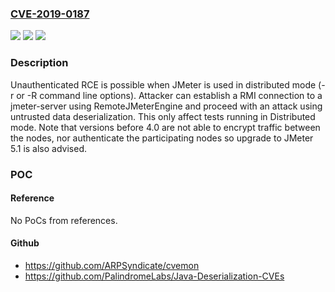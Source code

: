 ### [CVE-2019-0187](https://cve.mitre.org/cgi-bin/cvename.cgi?name=CVE-2019-0187)
![](https://img.shields.io/static/v1?label=Product&message=Apache%20JMeter&color=blue)
![](https://img.shields.io/static/v1?label=Version&message=Apache%20JMeter%204.0%20to%205.0%20&color=brightgreen)
![](https://img.shields.io/static/v1?label=Vulnerability&message=Unauthenticated%20RCE&color=brightgreen)

### Description

Unauthenticated RCE is possible when JMeter is used in distributed mode (-r or -R command line options). Attacker can establish a RMI connection to a jmeter-server using RemoteJMeterEngine and proceed with an attack using untrusted data deserialization. This only affect tests running in Distributed mode. Note that versions before 4.0 are not able to encrypt traffic between the nodes, nor authenticate the participating nodes so upgrade to JMeter 5.1 is also advised.

### POC

#### Reference
No PoCs from references.

#### Github
- https://github.com/ARPSyndicate/cvemon
- https://github.com/PalindromeLabs/Java-Deserialization-CVEs

